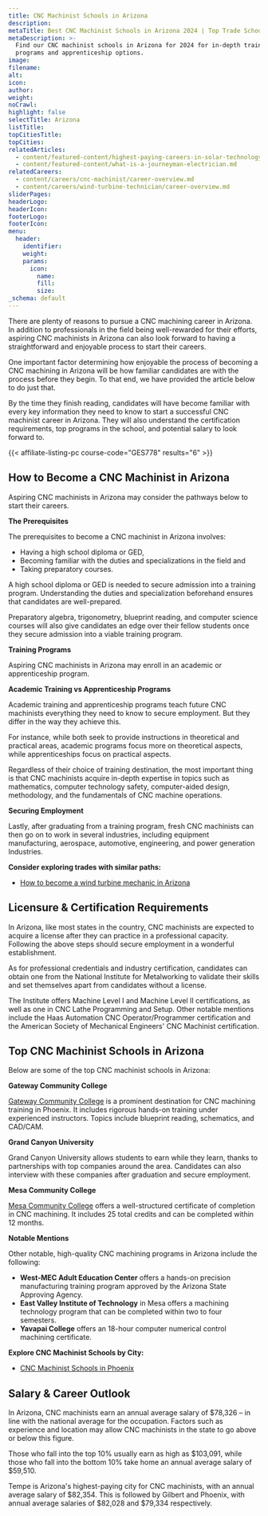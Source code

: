 ```yaml
---
title: CNC Machinist Schools in Arizona
description:
metaTitle: Best CNC Machinist Schools in Arizona 2024 | Top Trade Schools
metaDescription: >-
  Find our CNC machinist schools in Arizona for 2024 for in-depth training
  programs and apprenticeship options.
image:
filename:
alt:
icon:
author:
weight:
noCrawl:
highlight: false
selectTitle: Arizona
listTitle:
topCitiesTitle:
topCities:
relatedArticles:
  - content/featured-content/highest-paying-careers-in-solar-technology.md
  - content/featured-content/what-is-a-journeyman-electrician.md
relatedCareers:
  - content/careers/cnc-machinist/career-overview.md
  - content/careers/wind-turbine-technician/career-overview.md
sliderPages:
headerLogo:
headerIcon:
footerLogo:
footerIcon:
menu:
  header:
    identifier:
    weight:
    params:
      icon:
        name:
        fill:
        size:
_schema: default
---
```

There are plenty of reasons to pursue a CNC machining career in Arizona. In addition to professionals in the field being well-rewarded for their efforts, aspiring CNC machinists in Arizona can also look forward to having a straightforward and enjoyable process to start their careers.

One important factor determining how enjoyable the process of becoming a CNC machining in Arizona will be how familiar candidates are with the process before they begin. To that end, we have provided the article below to do just that.

By the time they finish reading, candidates will have become familiar with every key information they need to know to start a successful CNC machinist career in Arizona. They will also understand the certification requirements, top programs in the school, and potential salary to look forward to.

{{< affiliate-listing-pc course-code="GES778" results="6" >}}

## **How to Become a CNC Machinist in Arizona**

Aspiring CNC machinists in Arizona may consider the pathways below to start their careers.

**The Prerequisites**

The prerequisites to become a CNC machinist in Arizona involves:

* Having a high school diploma or GED,
* Becoming familiar with the duties and specializations in the field and
* Taking preparatory courses.

A high school diploma or GED is needed to secure admission into a training program. Understanding the duties and specialization beforehand ensures that candidates are well-prepared.

Preparatory algebra, trigonometry, blueprint reading, and computer science courses will also give candidates an edge over their fellow students once they secure admission into a viable training program.

**Training Programs**

Aspiring CNC machinists in Arizona may enroll in an academic or apprenticeship program.

**Academic Training vs Apprenticeship Programs**

Academic training and apprenticeship programs teach future CNC machinists everything they need to know to secure employment. But they differ in the way they achieve this.

For instance, while both seek to provide instructions in theoretical and practical areas, academic programs focus more on theoretical aspects, while apprenticeships focus on practical aspects.

Regardless of their choice of training destination, the most important thing is that CNC machinists acquire in-depth expertise in topics such as mathematics, computer technology safety, computer-aided design, methodology, and the fundamentals of CNC machine operations.

**Securing Employment**

Lastly, after graduating from a training program, fresh CNC machinists can then go on to work in several industries, including equipment manufacturing, aerospace, automotive, engineering, and power generation Industries.

**Consider exploring trades with similar paths:**

* [How to become a wind turbine mechanic in Arizona](https://toptradeschools.com/near-you/wind-turbine-technician/arizona/)

## **Licensure & Certification Requirements**

In Arizona, like most states in the country, CNC machinists are expected to acquire a license after they can practice in a professional capacity. Following the above steps should secure employment in a wonderful establishment.

As for professional credentials and industry certification, candidates can obtain one from the National Institute for Metalworking to validate their skills and set themselves apart from candidates without a license.

The Institute offers Machine Level I and Machine Level II certifications, as well as one in CNC Lathe Programming and Setup. Other notable mentions include the Haas Automation CNC Operator/Programmer certification and the American Society of Mechanical Engineers' CNC Machinist certification.

## **Top CNC Machinist Schools in Arizona**

Below are some of the top CNC machinist schools in Arizona:

**Gateway Community College**

[Gateway Community College](https://www.gatewaycc.edu/degrees-certificates/applied-technology/cnc-machining-i-day-1101-cct) is a prominent destination for CNC machining training in Phoenix. It includes rigorous hands-on training under experienced instructors. Topics include blueprint reading, schematics, and CAD/CAM.

**Grand Canyon University**

Grand Canyon University allows students to earn while they learn, thanks to partnerships with top companies around the area. Candidates can also interview with these companies after graduation and secure employment.

**Mesa Community College**

[Mesa Community College](https://www.mesacc.edu/programs/map/cnc-machining-i-ccl) offers a well-structured certificate of completion in CNC machining. It includes 25 total credits and can be completed within 12 months.

**Notable Mentions**

Other notable, high-quality CNC machining programs in Arizona include the following:

* **West-MEC Adult Education Center** offers a hands-on precision manufacturing training program approved by the Arizona State Approving Agency.
* **East Valley Institute of Technology** in Mesa offers a machining technology program that can be completed within two to four semesters.
* **Yavapai College** offers an 18-hour computer numerical control machining certificate.

**Explore CNC Machinist Schools by City:**

* [CNC Machinist Schools in Phoenix](https://toptradeschools.com/near-you/cnc-machinist/arizona/phoenix/)

## **Salary & Career Outlook**

In Arizona, CNC machinists earn an annual average salary of $78,326 – in line with the national average for the occupation. Factors such as experience and location may allow CNC machinists in the state to go above or below this figure.

Those who fall into the top 10% usually earn as high as $103,091, while those who fall into the bottom 10% take home an annual average salary of $59,510.

Tempe is Arizona's highest-paying city for CNC machinists, with an annual average salary of $82,354. This is followed by Gilbert and Phoenix, with annual average salaries of $82,028 and $79,334 respectively.